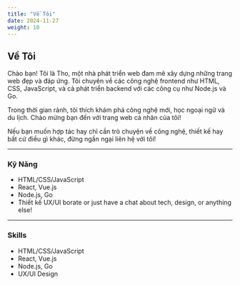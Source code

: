 ```yaml
---
title: "Về Tôi"
date: 2024-11-27
weight: 10
---
```


## Về Tôi

Chào bạn! Tôi là Tho, một nhà phát triển web đam mê xây dựng những trang web đẹp và đáp ứng. Tôi chuyên về các công nghệ frontend như HTML, CSS, JavaScript, và cả phát triển backend với các công cụ như Node.js và Go.

Trong thời gian rảnh, tôi thích khám phá công nghệ mới, học ngoại ngữ và du lịch. Chào mừng bạn đến với trang web cá nhân của tôi!

Nếu bạn muốn hợp tác hay chỉ cần trò chuyện về công nghệ, thiết kế hay bất cứ điều gì khác, đừng ngần ngại liên hệ với tôi!

---

### Kỹ Năng
- HTML/CSS/JavaScript
- React, Vue.js
- Node.js, Go
- Thiết kế UX/UI
borate or just have a chat about tech, design, or anything else!

---

### Skills
- HTML/CSS/JavaScript
- React, Vue.js
- Node.js, Go
- UX/UI Design
